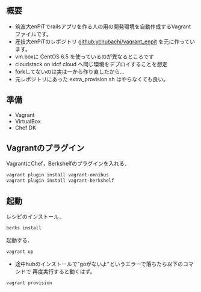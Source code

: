 ## 概要

* 筑波大enPiTでrailsアプリを作る人の用の開発環境を自動作成するVagrantファイルです。
* 産技大enPiTのレポジトリ [github:ychubachi/vagrant_enpit](https://github.com/ychubachi/vagrant_enpit) を元に作っています。
 * vm.boxに CentOS 6.5  を使っているのが異なるところです
  * cloudstack on idcf cloud へ同じ環境をデプロイすることを想定
 * forkしてないのは実は一から作り直したから…
 * 元レポジトリにあった extra_provision.sh はやらなくても良い。 

## 準備

- Vagrant
- VirtualBox
- Chef DK

## Vagrantのプラグイン
VagrantにChef，Berkshelfのプラグインを入れる．

```bash
vagrant plugin install vagrant-omnibus
vagrant plugin install vagrant-berkshelf
```

## 起動

レシピのインストール．

```bash
berks install
```

起動する．

```bash
vagrant up
```

* 途中hubのインストールで"goがないよ"というエラーで落ちたら以下のコマンドで
再度実行すると動くはず。

```bash
vagrant provision
```







